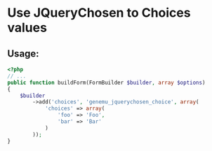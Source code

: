 # Use JQueryChosen to Choices values

## Usage:

``` php
<?php
// ...
public function buildForm(FormBuilder $builder, array $options)
{
    $builder
        ->add('choices', 'genemu_jquerychosen_choice', array(
            'choices' => array(
                'foo' => 'Foo',
                'bar' => 'Bar'
            )
        ));
}
```
